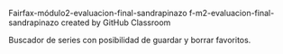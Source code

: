 Fairfax-módulo2-evaluacion-final-sandrapinazo
f-m2-evaluacion-final-sandrapinazo created by GitHub Classroom

Buscador de series con posibilidad de guardar y borrar favoritos.
